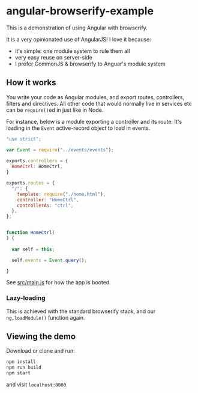 # angular-browserify-example

This is a demonstration of using Angular with browserify.

It is a very opinionated use of AngularJS! I love it because:

- it's simple: one module system to rule them all
- very easy reuse on server-side
- I prefer CommonJS & browserify to Anguar's module system

## How it works

You write your code as Angular modules, and export routes, controllers, filters and directives. All other code that would normally live in services etc can be `require()`ed in just like in Node.

For instance, below is a module exporting a controller and its route. It's loading in the `Event` active-record object to load in events.

```javascript
"use strict";

var Event = require("../events/events");
  
exports.controllers = {
  HomeCtrl: HomeCtrl,
}

exports.routes = {
  "/": {
    template: require("./home.html"),
    controller: "HomeCtrl",
    controllerAs: "ctrl",
  },
};


function HomeCtrl(
) {
  
  var self = this;

  self.events = Event.query();

}
```

See [src/main.js](src/main.js) for how the app is booted.

### Lazy-loading

This is achieved with the standard browserify stack, and our `ng.loadModule()` function again.

## Viewing the demo

Download or clone and run:

```sh
npm install
npm run build
npm start
```

and visit `localhost:8080`.



